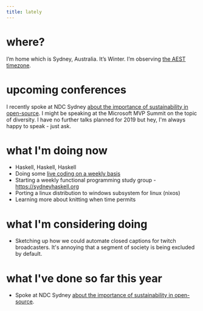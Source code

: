```yaml
---
title: lately
---
```


# where?

I’m home which is Sydney, Australia. It’s Winter. I’m observing [the AEST timezone](https://time.is/Sydney).

# upcoming conferences

I recently spoke at NDC Sydney [about the importance of sustainability in open-source](https://ghuntley.com/talks/ndc-sydney-2018/). I might be speaking at the Microsoft MVP Summit on the topic of diversity. I have no further talks planned for 2019 but hey, I'm always happy to speak - just ask.

# what I'm doing now
- Haskell, Haskell, Haskell
- Doing some [live coding on a weekly basis](/live)
- Starting a weekly functional programming study group - https://sydneyhaskell.org
- Porting a linux distribution to windows subsystem for linux (nixos)
- Learning more about knitting when time permits

# what I'm considering doing
- Sketching up how we could automate closed captions for twitch broadcasters. It's annoying that a segment of society is being excluded by default. 

# what I've done so far this year
- Spoke at NDC Sydney [about the importance of sustainability in open-source](https://ghuntley.com/talks/ndc-sydney-2018/).  

